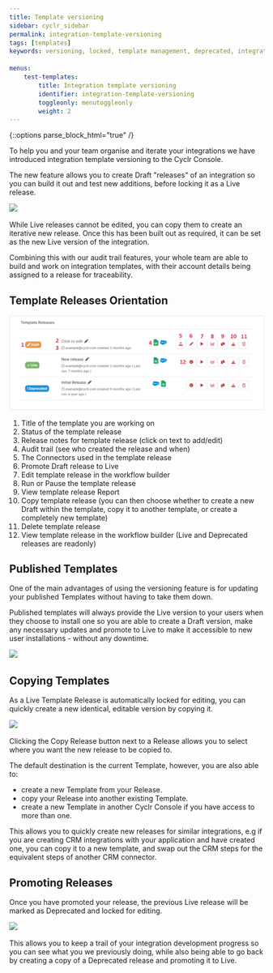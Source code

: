 ```yaml
---
title: Template versioning
sidebar: cyclr_sidebar
permalink: integration-template-versioning
tags: [templates]
keywords: versioning, locked, template management, deprecated, integration management, template version

menus:
    test-templates:
        title: Integration template versioning
        identifier: integration-template-versioning
        toggleonly: menutoggleonly
        weight: 2
---
```

{::options parse_block_html="true" /}
<section class="card">
To help you and your team organise and iterate your integrations we have introduced integration template versioning to the Cyclr Console.

The new feature allows you to create Draft "releases" of an integration so you can build it out and test new additions, before locking it as a Live release. 

![](./images/live-template-workflow.png)

While Live releases cannot be edited, you can copy them to create an iterative new release. Once this has been built out as required, it can be set as the new Live version of the integration.

Combining this with our audit trail features, your whole team are able to build and work on integration templates, with their account details being assigned to a release for traceability.  



Template Releases Orientation 
-------------------

![](./images/Template-Release-Screen.png)

1.  Title of the template you are working on
2.  Status of the template release
3.  Release notes for template release (click on text to add/edit)
4.  Audit trail (see who created the release and when)
5.  The Connectors used in the template release
6.  Promote Draft release to Live
7.  Edit template release in the workflow builder
8.  Run or Pause the template release
9.  View template release Report
10. Copy template release (you can then choose whether to create a new Draft within the template, copy it to another template, or create a completely new template)
11. Delete template release
12. View template release in the workflow builder (Live and Deprecated releases are readonly) 



Published Templates
---------------

One of the main advantages of using the versioning feature is for updating your published Templates without having to take them down.

Published templates will always provide the Live version to your users when they choose to install one so you are able to create a Draft version, make any necessary updates and promote to Live to make it accessible to new user installations - without any downtime.

![](./images/Integration-Template-Releases.png)


Copying Templates
---------------

As a Live Template Release is automatically locked for editing, you can quickly create a new identical, editable version by copying it.

![](./images/live-template-workflow.png)

Clicking the Copy Release button next to a Release allows you to select where you want the new release to be copied to.

The default destination is the current Template, however, you are also able to:
* create a new Template from your Release.
* copy your Release into another existing Template.
* create a new Template in another Cyclr Console if you have access to more than one.

This allows you to quickly create new releases for similar integrations, e.g if you are creating CRM integrations with your application and have created one, you can copy it to a new template, and swap out the CRM steps for the equivalent steps of another CRM connector.


Promoting Releases
---------------

Once you have promoted your release, the previous Live release will be marked as Deprecated and locked for editing.

![](./images/Integration-Template-Releases.png)

This allows you to keep a trail of your integration development progress so you can see what you we previously doing, while also being able to go back by creating a copy of a Deprecated release and promoting it to Live.

</section>
